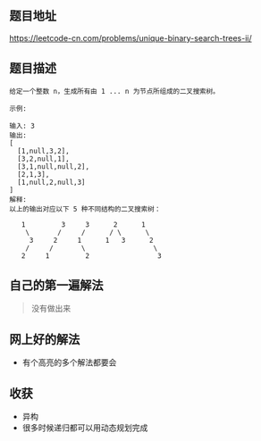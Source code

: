 ## 题目地址
https://leetcode-cn.com/problems/unique-binary-search-trees-ii/

## 题目描述

```
给定一个整数 n，生成所有由 1 ... n 为节点所组成的二叉搜索树。

示例:

输入: 3
输出:
[
  [1,null,3,2],
  [3,2,null,1],
  [3,1,null,null,2],
  [2,1,3],
  [1,null,2,null,3]
]
解释:
以上的输出对应以下 5 种不同结构的二叉搜索树：

   1         3     3      2      1
    \       /     /      / \      \
     3     2     1      1   3      2
    /     /       \                 \
   2     1         2                 3

```

## 自己的第一遍解法
> 没有做出来

## 网上好的解法
* 有个高亮的多个解法都要会

## 收获
* 异构
* 很多时候递归都可以用动态规划完成

